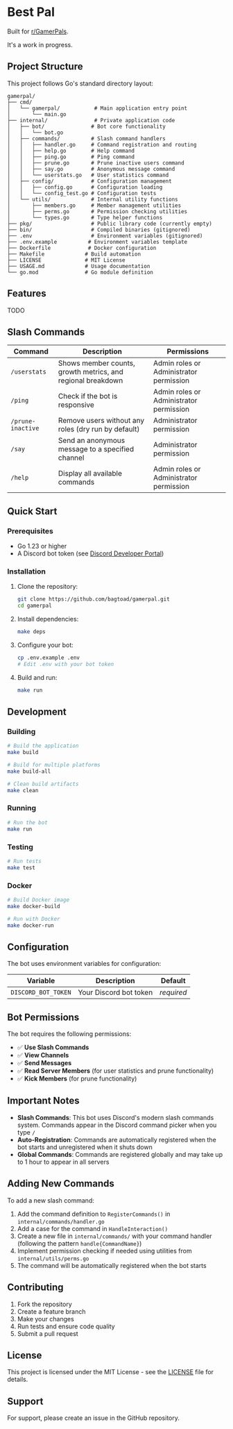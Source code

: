# Best Pal

Built for [r/GamerPals](https://www.reddit.com/r/GamerPals).

It's a work in progress.

## Project Structure

This project follows Go's standard directory layout:

```
gamerpal/
├── cmd/
│   └── gamerpal/           # Main application entry point
│       └── main.go
├── internal/               # Private application code
│   ├── bot/               # Bot core functionality
│   │   └── bot.go
│   ├── commands/          # Slash command handlers
│   │   ├── handler.go     # Command registration and routing
│   │   ├── help.go        # Help command
│   │   ├── ping.go        # Ping command
│   │   ├── prune.go       # Prune inactive users command
│   │   ├── say.go         # Anonymous message command
│   │   └── userstats.go   # User statistics command
│   ├── config/            # Configuration management
│   │   ├── config.go      # Configuration loading
│   │   └── config_test.go # Configuration tests
│   └── utils/             # Internal utility functions
│       ├── members.go     # Member management utilities
│       ├── perms.go       # Permission checking utilities
│       └── types.go       # Type helper functions
├── pkg/                   # Public library code (currently empty)
├── bin/                   # Compiled binaries (gitignored)
├── .env                   # Environment variables (gitignored)
├── .env.example          # Environment variables template
├── Dockerfile            # Docker configuration
├── Makefile             # Build automation
├── LICENSE              # MIT License
├── USAGE.md             # Usage documentation
└── go.mod               # Go module definition
```

## Features

TODO

## Slash Commands

| Command | Description | Permissions |
|---------|-------------|-------------|
| `/userstats` | Shows member counts, growth metrics, and regional breakdown | Admin roles or Administrator permission |
| `/ping` | Check if the bot is responsive | Admin roles or Administrator permission |
| `/prune-inactive` | Remove users without any roles (dry run by default) | Administrator permission |
| `/say` | Send an anonymous message to a specified channel | Administrator permission |
| `/help` | Display all available commands | Admin roles or Administrator permission |

## Quick Start

### Prerequisites

- Go 1.23 or higher
- A Discord bot token (see [Discord Developer Portal](https://discord.com/developers/applications))

### Installation

1. Clone the repository:
   ```bash
   git clone https://github.com/bagtoad/gamerpal.git
   cd gamerpal
   ```

2. Install dependencies:
   ```bash
   make deps
   ```

3. Configure your bot:
   ```bash
   cp .env.example .env
   # Edit .env with your bot token
   ```

4. Build and run:
   ```bash
   make run
   ```

## Development

### Building

```bash
# Build the application
make build

# Build for multiple platforms
make build-all

# Clean build artifacts
make clean
```

### Running

```bash
# Run the bot
make run
```

### Testing

```bash
# Run tests
make test
```

### Docker

```bash
# Build Docker image
make docker-build

# Run with Docker
make docker-run
```

## Configuration

The bot uses environment variables for configuration:

| Variable | Description | Default |
|----------|-------------|---------|
| `DISCORD_BOT_TOKEN` | Your Discord bot token | *required* |

## Bot Permissions

The bot requires the following permissions:
- ✅ **Use Slash Commands**
- ✅ **View Channels**
- ✅ **Send Messages**
- ✅ **Read Server Members** (for user statistics and prune functionality)
- ✅ **Kick Members** (for prune functionality)


## Important Notes

- **Slash Commands**: This bot uses Discord's modern slash commands system. Commands appear in the Discord command picker when you type `/`
- **Auto-Registration**: Commands are automatically registered when the bot starts and unregistered when it shuts down
- **Global Commands**: Commands are registered globally and may take up to 1 hour to appear in all servers

## Adding New Commands

To add a new slash command:

1. Add the command definition to `RegisterCommands()` in `internal/commands/handler.go`
2. Add a case for the command in `HandleInteraction()`
3. Create a new file in `internal/commands/` with your command handler (following the pattern `handle{CommandName}`)
4. Implement permission checking if needed using utilities from `internal/utils/perms.go`
5. The command will be automatically registered when the bot starts

## Contributing

1. Fork the repository
2. Create a feature branch
3. Make your changes
4. Run tests and ensure code quality
5. Submit a pull request

## License

This project is licensed under the MIT License - see the [LICENSE](LICENSE) file for details.

## Support

For support, please create an issue in the GitHub repository.
